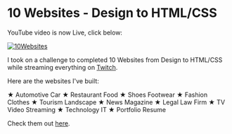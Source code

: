 # 10 Websites - Design to HTML/CSS

YouTube video is now Live, click below:

[![10Websites](10websites.png)](https://www.youtube.com/watch?v=Rz-rey4Q1bw)

I took on a challenge to completed 10 Websites from Design to HTML/CSS while streaming everything on [Twitch](https://twitch.tv/florinpop17).

Here are the websites I've built:

★ Automotive Car
★ Restaurant Food
★ Shoes Footwear
★ Fashion Clothes
★ Tourism Landscape
★ News Magazine
★ Legal Law Firm
★ TV Video Streaming
★ Technology IT
★ Portfolio Resume

Check them out [here](https://10websites-design-to-html-css.netlify.app).

